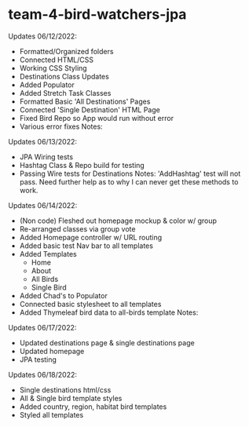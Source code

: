 # team-4-bird-watchers-jpa

Updates 06/12/2022:
- Formatted/Organized folders
- Connected HTML/CSS
- Working CSS Styling
- Destinations Class Updates
- Added Populator
- Added Stretch Task Classes
- Formatted Basic 'All Destinations' Pages
- Connected 'Single Destination' HTML Page
- Fixed Bird Repo so App would run without error
- Various error fixes
Notes:

Updates 06/13/2022:
- JPA Wiring tests
- Hashtag Class & Repo build for testing
- Passing Wire tests for Destinations
Notes: 'AddHashtag' test will not pass. Need further help as to why I can never get these methods to work.

Updates 06/14/2022:
- (Non code) Fleshed out homepage mockup & color w/ group
- Re-arranged classes via group vote
- Added Homepage controller w/ URL routing
- Added basic test Nav bar to all templates
- Added Templates
  - Home
  - About
  - All Birds
  - Single Bird
- Added Chad's to Populator
- Connected basic stylesheet to all templates
- Added Thymeleaf bird data to all-birds template
Notes: 

Updates 06/17/2022:
- Updated destinations page & single destinations page
- Updated homepage
- JPA testing

Updates 06/18/2022:
- Single destinations html/css
- All & Single bird template styles
- Added country, region, habitat bird templates
- Styled all templates
